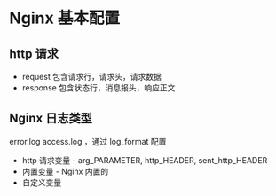 # Nginx 基本配置

## http 请求

* request 包含请求行，请求头，请求数据
* response 包含状态行，消息报头，响应正文

## Nginx 日志类型

error.log access.log ，通过 log_format 配置

* http 请求变量 - arg_PARAMETER, http_HEADER, sent_http_HEADER
* 内置变量 - Nginx 内置的
* 自定义变量